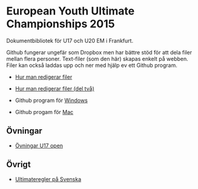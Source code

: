 European Youth Ultimate Championships 2015
==========================================

Dokumentbibliotek för U17 och U20 EM i Frankfurt.


Github fungerar ungefär som Dropbox men har bättre stöd för att dela filer mellan flera personer. Text-filer (som den här) skapas enkelt på webben. Filer kan också laddas upp och ner med hjälp ev ett Github program.

* [Hur man redigerar filer](https://help.github.com/articles/editing-files-in-your-repository/)
* [Hur man redigerar filer (del två)](https://help.github.com/articles/github-flavored-markdown/)

* Github program för [Windows](https://windows.github.com)
* Github progam för [Mac](https://mac.github.com)

Övningar
--------

* [Övningar U17 open](ovningar_u17_open.md)



Övrigt
-----
 
* [Ultimateregler på Svenska](http://ultimateregler.github.io)


